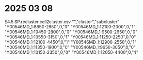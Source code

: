# 2025 03 08

E4.5.SP.recluster.cell2cluster.csv
"","cluster","subcluster"
"Y00546MD_1:8850-2650",0,"0"
"Y00546MD_1:12100-2000",0,"1"
"Y00546MD_1:10450-2800",0,"0"
"Y00546MD_1:9500-2650",0,"0"
"Y00546MD_1:10550-3150",0,"1"
"Y00546MD_1:11250-2250",0,"0"
"Y00546MD_1:12100-4450",0,"1"
"Y00546MD_1:12900-2550",0,"1"
"Y00546MD_1:11350-1900",0,"0"
"Y00546MD_1:9650-3050",0,"0"
"Y00546MD_1:10150-2350",0,"0"
"Y00546MD_1:12050-4400",0,"4"
